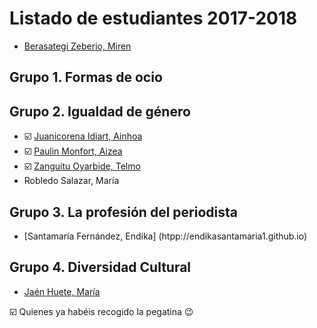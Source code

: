 # Listado de estudiantes 2017-2018

<!-- formato con el que incluir tu nombre y link -->
- [Berasategi Zeberio, Miren](http://mberasategi.github.io)

## Grupo 1. Formas de ocio
<!-- aquí el listado de miembros del grupo 1 -->


## Grupo 2. Igualdad de género
<!-- aquí el listado de miembros del grupo 2 -->
- :ballot_box_with_check: [Juanicorena Idiart, Ainhoa](http://ajuanicorena.github.io)
- :ballot_box_with_check: [Paulin Monfort, Aizea](http://aizeapaulin.github.io)
- :ballot_box_with_check: [Zanguitu Oyarbide, Telmo](http://telmoco.github.io)
- Robledo Salazar, María 

## Grupo 3. La profesión del periodista
<!-- aquí el listado de miembros del grupo 3 -->
- [Santamaría Fernández, Endika] (htpp://endikasantamaria1.github.io)

## Grupo 4. Diversidad Cultural
<!-- aquí el listado de miembros del grupo 4 -->
- [Jaén Huete, María](http://mjaenh.github.io)


:ballot_box_with_check: Quienes ya habéis recogido la pegatina :wink:

